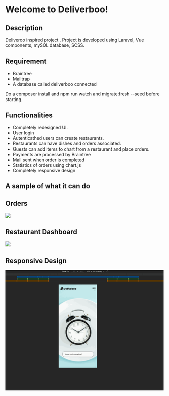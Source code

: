 Welcome to Deliverboo!
===================


Description
-------
Deliveroo inspired project . Project is developed using Laravel, Vue components, mySQL database, SCSS.

Requirement
-------
- Braintree
- Mailtrap
- A database called deliverboo connected

Do a composer install and npm run watch and migrate:fresh --seed before starting.

## Functionalities

 - Completely redesigned UI.
 - User login
 - Autenticathed users can create restaurants.
 - Restaurants can have dishes and orders associated.
 - Guests can add items to chart from a restaurant and place orders.
 - Payments are processed by Braintree
 - Mail sent when order is completed
 - Statistics of orders using chart.js
 - Completely responsive design
 
## A sample of what it can do

Orders
-------
![](design.gif)

Restaurant Dashboard
-------
![](dashboard.gif)

Responsive Design
-------
![](responsive.gif)
